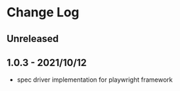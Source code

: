 # Change Log

## Unreleased

## 1.0.3 - 2021/10/12

- spec driver implementation for playwright framework